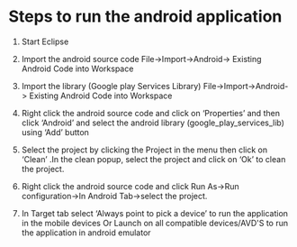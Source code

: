 # Steps to run the android application

1) Start Eclipse

2) Import the android source code 
  File->Import->Android-> Existing Android Code into Workspace

3) Import the library (Google play Services Library)
  File->Import->Android-> Existing Android Code into Workspace

4) Right click the android source code and click on ‘Properties’ and then click ‘Android’ and select the android library (google_play_services_lib) using ‘Add’ button

5) Select the project by clicking the Project in the menu then click on ‘Clean’ .In the clean popup, select the project and click on ‘Ok’ to clean the project.

6) Right click the android source code and click Run As->Run configuration->In Android Tab->select the project.

7) In Target tab select ‘Always point to pick a device’ to run the application in the mobile devices
Or
Launch on all compatible devices/AVD'S to run the application in android emulator

